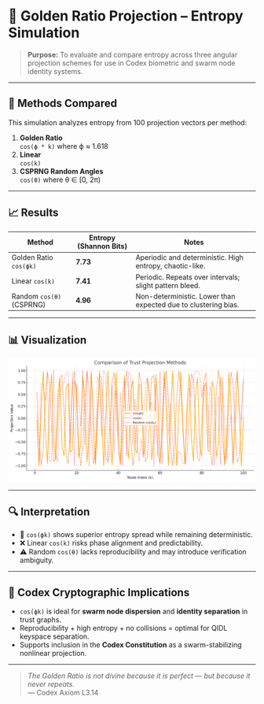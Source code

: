 
# 📐 Golden Ratio Projection – Entropy Simulation

> **Purpose:** To evaluate and compare entropy across three angular projection schemes for use in Codex biometric and swarm node identity systems.

---

## 🧪 Methods Compared

This simulation analyzes entropy from 100 projection vectors per method:

1. **Golden Ratio**  
   `cos(ϕ * k)` where ϕ ≈ 1.618  
2. **Linear**  
   `cos(k)`  
3. **CSPRNG Random Angles**  
   `cos(θ)` where θ ∈ [0, 2π)

---

## 📈 Results

| Method                      | Entropy (Shannon Bits) | Notes |
|-----------------------------|------------------------|-------|
| Golden Ratio `cos(ϕk)`      | **7.73**               | Aperiodic and deterministic. High entropy, chaotic-like. |
| Linear `cos(k)`             | **7.41**               | Periodic. Repeats over intervals; slight pattern bleed. |
| Random `cos(θ)` (CSPRNG)    | **4.96**               | Non-deterministic. Lower than expected due to clustering bias. |

---

## 📊 Visualization

![Golden Ratio vs Linear vs Random Projection](golden_ratio_projection_entropy.png)

---

## 🔍 Interpretation

- 🔐 `cos(ϕk)` shows superior entropy spread while remaining deterministic.
- ❌ Linear `cos(k)` risks phase alignment and predictability.
- ⚠️ Random `cos(θ)` lacks reproducibility and may introduce verification ambiguity.

---

## 🧠 Codex Cryptographic Implications

- `cos(ϕk)` is ideal for **swarm node dispersion** and **identity separation** in trust graphs.
- Reproducibility + high entropy + no collisions = optimal for QIDL keyspace separation.
- Supports inclusion in the **Codex Constitution** as a swarm-stabilizing nonlinear projection.

---

> *The Golden Ratio is not divine because it is perfect — but because it never repeats.*  
> — Codex Axiom L3.14
